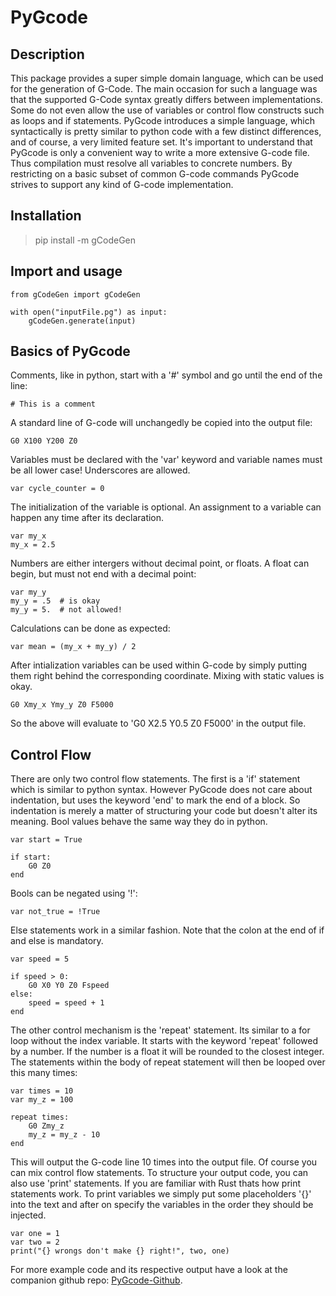 # PyGcode

## Description
This package provides a super simple domain language, which can be used for the generation of G-Code. The main occasion for such a language was that the supported G-Code syntax greatly differs between implementations. Some do not even allow the use of variables or control flow constructs such as loops and if statements. PyGcode introduces a simple language, which syntactically is pretty similar to python code with a few distinct differences, and of course, a very limited feature set.
It's important to understand that PyGcode is only a convenient way to write a more extensive G-code file. Thus compilation must resolve all variables to concrete numbers. By restricting on a basic subset of common G-code commands PyGcode strives to support any kind of G-code implementation.

## Installation
> pip install -m gCodeGen

## Import and usage
```
from gCodeGen import gCodeGen

with open("inputFile.pg") as input:
    gCodeGen.generate(input)
```

## Basics of PyGcode
Comments, like in python, start with a '#' symbol and go until the end of the line:
```
# This is a comment
```

A standard line of G-code will unchangedly be copied into the output file:
```
G0 X100 Y200 Z0
```
Variables must be declared with the 'var' keyword and variable names must be all lower case! Underscores are allowed.
```
var cycle_counter = 0
```
The initialization of the variable is optional. An assignment to a variable can happen any time after its declaration.
```
var my_x
my_x = 2.5
```
Numbers are either intergers without decimal point, or floats. A float can begin, but must not end with a decimal point:
```
var my_y
my_y = .5  # is okay
my_y = 5.  # not allowed!
```
Calculations can be done as expected:
```
var mean = (my_x + my_y) / 2
```
After intialization variables can be used within G-code by simply putting them right behind the corresponding coordinate. Mixing with static values is okay.
```
G0 Xmy_x Ymy_y Z0 F5000
```
So the above will evaluate to 'G0 X2.5 Y0.5 Z0 F5000' in the output file.


## Control Flow
There are only two control flow statements. The first is a 'if' statement which is similar to python syntax. However PyGcode does not care about indentation, but uses the keyword 'end' to mark the end of a block. So indentation is merely a matter of structuring your code but doesn't alter its meaning. Bool values behave the same way they do in python.
```
var start = True

if start:
    G0 Z0
end
```

Bools can be negated using '!':
```
var not_true = !True
```

Else statements work in a similar fashion. Note that the colon at the end of if and else is mandatory.
```
var speed = 5

if speed > 0:
    G0 X0 Y0 Z0 Fspeed
else:
    speed = speed + 1
end
```
The other control mechanism is the 'repeat' statement. Its similar to a for loop without the index variable. It starts with the keyword 'repeat' followed by a number. If the number is a float it will be rounded to the closest integer. The statements within the body of repeat statement will then be looped over this many times:
```
var times = 10
var my_z = 100

repeat times:
    G0 Zmy_z
    my_z = my_z - 10
end
```
This will output the G-code line 10 times into the output file. Of course you can mix control flow statements. To structure your output code, you can also use 'print' statements. If you are familiar with Rust thats how print statements work. To print variables we simply put some placeholders '{}' into the text and after on specify the variables in the order they should be injected.
```
var one = 1
var two = 2
print("{} wrongs don't make {} right!", two, one)
```
For more example code and its respective output have a look at the companion github repo: [PyGcode-Github](https://github.com/WebiusD/PyGcode).
